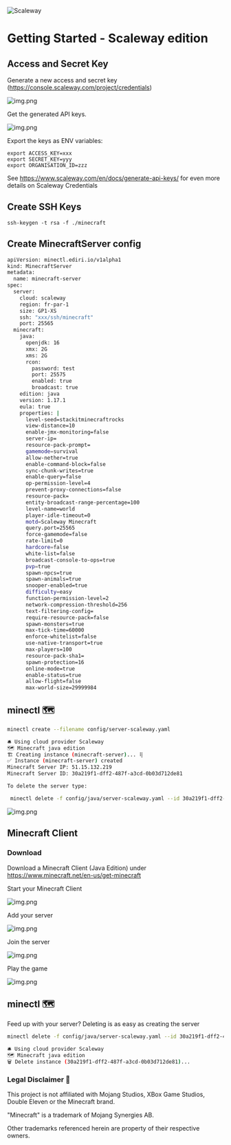 ![Scaleway](https://img.shields.io/badge/scaleway-4F0599?style=for-the-badge&logo=scaleway&logoColor=white)
# Getting Started - Scaleway edition

## Access and Secret Key

Generate a new access and secret key (https://console.scaleway.com/project/credentials)

![img.png](img/scaleway_key.png)

Get the generated API keys.

![img.png](img/scaleway_key_2.png)

Export the keys as ENV variables:

```
export ACCESS_KEY=xxx
export SECRET_KEY=yyy
export ORGANISATION_ID=zzz
```

See https://www.scaleway.com/en/docs/generate-api-keys/ for even more details on Scaleway Credentials

## Create SSH Keys

```
ssh-keygen -t rsa -f ./minecraft
```

## Create MinecraftServer config

```bash
apiVersion: minectl.ediri.io/v1alpha1
kind: MinecraftServer
metadata:
  name: minecraft-server
spec:
  server:
    cloud: scaleway
    region: fr-par-1
    size: GP1-XS
    ssh: "xxx/ssh/minecraft"
    port: 25565
  minecraft:
    java:
      openjdk: 16
      xmx: 2G
      xms: 2G
      rcon:
        password: test
        port: 25575
        enabled: true
        broadcast: true
    edition: java
    version: 1.17.1
    eula: true
    properties: |
      level-seed=stackitminecraftrocks
      view-distance=10
      enable-jmx-monitoring=false
      server-ip=
      resource-pack-prompt=
      gamemode=survival
      allow-nether=true
      enable-command-block=false
      sync-chunk-writes=true
      enable-query=false
      op-permission-level=4
      prevent-proxy-connections=false
      resource-pack=
      entity-broadcast-range-percentage=100
      level-name=world
      player-idle-timeout=0
      motd=Scaleway Minecraft
      query.port=25565
      force-gamemode=false
      rate-limit=0
      hardcore=false
      white-list=false
      broadcast-console-to-ops=true
      pvp=true
      spawn-npcs=true
      spawn-animals=true
      snooper-enabled=true
      difficulty=easy
      function-permission-level=2
      network-compression-threshold=256
      text-filtering-config=
      require-resource-pack=false
      spawn-monsters=true
      max-tick-time=60000
      enforce-whitelist=false
      use-native-transport=true
      max-players=100
      resource-pack-sha1=
      spawn-protection=16
      online-mode=true
      enable-status=true
      allow-flight=false
      max-world-size=29999984
```

## minectl 🗺

```bash
minectl create --filename config/server-scaleway.yaml 

🛎 Using cloud provider Scaleway
🗺 Minecraft java edition
🏗 Creating instance (minecraft-server)... ⢿ 
✅ Instance (minecraft-server) created
Minecraft Server IP: 51.15.132.219
Minecraft Server ID: 30a219f1-dff2-487f-a3cd-0b03d712de81

To delete the server type:

 minectl delete -f config/java/server-scaleway.yaml --id 30a219f1-dff2-487f-a3cd-0b03d712de81
```

![img.png](img/scaleway_instance.png)

## Minecraft Client

### Download

Download a Minecraft Client (Java Edition) under https://www.minecraft.net/en-us/get-minecraft

Start your Minecraft Client

![img.png](img/multi.png)

Add your server

![img.png](img/scaleway_add_server.png)

Join the server

![img.png](img/scaleway_join.png)

Play the game

![img.png](img/scaleway_game.png)

## minectl 🗺

Feed up with your server? Deleting is as easy as creating the server

```bash
minectl delete -f config/java/server-scaleway.yaml --id 30a219f1-dff2-487f-a3cd-0b03d712de81

🛎 Using cloud provider Scaleway
🗺 Minecraft java edition
🗑 Delete instance (30a219f1-dff2-487f-a3cd-0b03d712de81)... 
```

### Legal Disclaimer 👮

This project is not affiliated with Mojang Studios, XBox Game Studios, Double Eleven or the Minecraft brand.

"Minecraft" is a trademark of Mojang Synergies AB.

Other trademarks referenced herein are property of their respective owners.